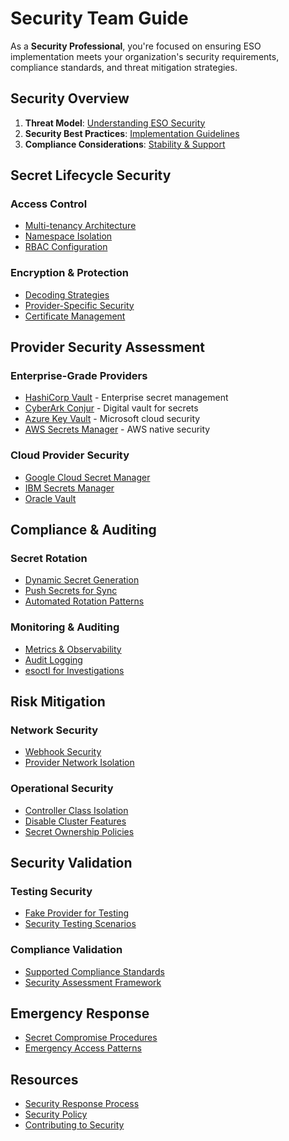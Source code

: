 # Security Team Guide

As a **Security Professional**, you're focused on ensuring ESO implementation meets your organization's security requirements, compliance standards, and threat mitigation strategies.

## Security Overview

1. **Threat Model**: [Understanding ESO Security](../guides/threat-model.md)
2. **Security Best Practices**: [Implementation Guidelines](../guides/security-best-practices.md)
3. **Compliance Considerations**: [Stability & Support](../introduction/stability-support.md)

## Secret Lifecycle Security

### Access Control
- [Multi-tenancy Architecture](../guides/multi-tenancy.md)
- [Namespace Isolation](../api/secretstore.md)
- [RBAC Configuration](../guides/security-best-practices.md#role-based-access-control-rbac)

### Encryption & Protection
- [Decoding Strategies](../guides/decoding-strategy.md)
- [Provider-Specific Security](../guides/security-best-practices.md)
- [Certificate Management](../api/controller-options.md#webhook-flags)

## Provider Security Assessment

### Enterprise-Grade Providers
- [HashiCorp Vault](../provider/hashicorp-vault.md) - Enterprise secret management
- [CyberArk Conjur](../provider/conjur.md) - Digital vault for secrets
- [Azure Key Vault](../provider/azure-key-vault.md) - Microsoft cloud security
- [AWS Secrets Manager](../provider/aws-secrets-manager.md) - AWS native security

### Cloud Provider Security
- [Google Cloud Secret Manager](../provider/google-secrets-manager.md)
- [IBM Secrets Manager](../provider/ibm-secrets-manager.md)
- [Oracle Vault](../provider/oracle-vault.md)

## Compliance & Auditing

### Secret Rotation
- [Dynamic Secret Generation](../guides/generator.md)
- [Push Secrets for Sync](../guides/pushsecrets.md)
- [Automated Rotation Patterns](../guides/security-best-practices.md)

### Monitoring & Auditing
- [Metrics & Observability](../api/metrics.md)
- [Audit Logging](../guides/security-best-practices.md)
- [esoctl for Investigations](../guides/using-esoctl-tool.md)

## Risk Mitigation

### Network Security
- [Webhook Security](../api/controller-options.md)
- [Provider Network Isolation](../guides/security-best-practices.md#network-traffic-and-security)

### Operational Security
- [Controller Class Isolation](../guides/controller-class.md)
- [Disable Cluster Features](../guides/disable-cluster-features.md)
- [Secret Ownership Policies](../guides/ownership-deletion-policy.md)

## Security Validation

### Testing Security
- [Fake Provider for Testing](../provider/fake.md)
- [Security Testing Scenarios](../guides/security-best-practices.md)

### Compliance Validation
- [Supported Compliance Standards](../introduction/stability-support.md)
- [Security Assessment Framework](../guides/threat-model.md)

## Emergency Response

- [Secret Compromise Procedures](../guides/security-best-practices.md)
- [Emergency Access Patterns](../guides/security-best-practices.md)

## Resources

- [Security Response Process](../SECURITY_RESPONSE.md)
- [Security Policy](../SECURITY.md)
- [Contributing to Security](../contributing/process.md)

